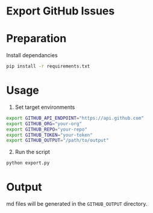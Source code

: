 # Export GitHub Issues

# Preparation
Install dependancies
    
```bash
pip install -r requirements.txt
```

# Usage
1. Set target environments

```bash
export GITHUB_API_ENDPOINT="https://api.github.com"
export GITHUB_ORG="your-org"
export GITHUB_REPO="your-repo"
export GITHUB_TOKEN="your-token"
export GITHUB_OUTPUT="/path/to/output"
```

2. Run the script

```bash
python export.py
```

# Output
md files will be generated in the `GITHUB_OUTPUT` directory.

